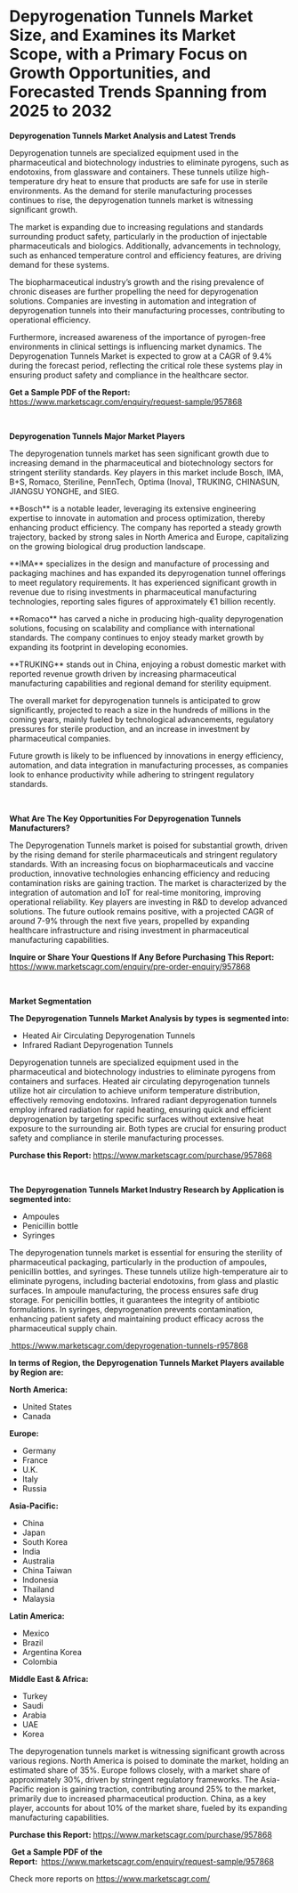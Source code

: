 <p><h1>Depyrogenation Tunnels Market Size, and Examines its Market Scope, with a Primary Focus on Growth Opportunities, and Forecasted Trends Spanning from 2025 to 2032</h1></p><p><strong>Depyrogenation Tunnels Market Analysis and Latest Trends</strong></p>
<p><p>Depyrogenation tunnels are specialized equipment used in the pharmaceutical and biotechnology industries to eliminate pyrogens, such as endotoxins, from glassware and containers. These tunnels utilize high-temperature dry heat to ensure that products are safe for use in sterile environments. As the demand for sterile manufacturing processes continues to rise, the depyrogenation tunnels market is witnessing significant growth.</p><p>The market is expanding due to increasing regulations and standards surrounding product safety, particularly in the production of injectable pharmaceuticals and biologics. Additionally, advancements in technology, such as enhanced temperature control and efficiency features, are driving demand for these systems.</p><p>The biopharmaceutical industry’s growth and the rising prevalence of chronic diseases are further propelling the need for depyrogenation solutions. Companies are investing in automation and integration of depyrogenation tunnels into their manufacturing processes, contributing to operational efficiency.</p><p>Furthermore, increased awareness of the importance of pyrogen-free environments in clinical settings is influencing market dynamics. The Depyrogenation Tunnels Market is expected to grow at a CAGR of 9.4% during the forecast period, reflecting the critical role these systems play in ensuring product safety and compliance in the healthcare sector.</p></p>
<p><strong>Get a Sample PDF of the Report:&nbsp;</strong> <a href="https://www.marketscagr.com/enquiry/request-sample/957868?utm_campaign=3019&utm_medium=2&utm_source=Github&utm_content=ia&utm_term=21032025&utm_id=depyrogenation-tunnels">https://www.marketscagr.com/enquiry/request-sample/957868</a></p>
<p>&nbsp;</p>
<p><strong>Depyrogenation Tunnels Major Market Players</strong></p>
<p><p>The depyrogenation tunnels market has seen significant growth due to increasing demand in the pharmaceutical and biotechnology sectors for stringent sterility standards. Key players in this market include Bosch, IMA, B+S, Romaco, Steriline, PennTech, Optima (Inova), TRUKING, CHINASUN, JIANGSU YONGHE, and SIEG.</p><p>**Bosch** is a notable leader, leveraging its extensive engineering expertise to innovate in automation and process optimization, thereby enhancing product efficiency. The company has reported a steady growth trajectory, backed by strong sales in North America and Europe, capitalizing on the growing biological drug production landscape.</p><p>**IMA** specializes in the design and manufacture of processing and packaging machines and has expanded its depyrogenation tunnel offerings to meet regulatory requirements. It has experienced significant growth in revenue due to rising investments in pharmaceutical manufacturing technologies, reporting sales figures of approximately €1 billion recently.</p><p>**Romaco** has carved a niche in producing high-quality depyrogenation solutions, focusing on scalability and compliance with international standards. The company continues to enjoy steady market growth by expanding its footprint in developing economies.</p><p>**TRUKING** stands out in China, enjoying a robust domestic market with reported revenue growth driven by increasing pharmaceutical manufacturing capabilities and regional demand for sterility equipment.</p><p>The overall market for depyrogenation tunnels is anticipated to grow significantly, projected to reach a size in the hundreds of millions in the coming years, mainly fueled by technological advancements, regulatory pressures for sterile production, and an increase in investment by pharmaceutical companies.</p><p>Future growth is likely to be influenced by innovations in energy efficiency, automation, and data integration in manufacturing processes, as companies look to enhance productivity while adhering to stringent regulatory standards.</p></p>
<p>&nbsp;</p>
<p><strong>What Are The Key Opportunities For Depyrogenation Tunnels Manufacturers?</strong></p>
<p><p>The Depyrogenation Tunnels market is poised for substantial growth, driven by the rising demand for sterile pharmaceuticals and stringent regulatory standards. With an increasing focus on biopharmaceuticals and vaccine production, innovative technologies enhancing efficiency and reducing contamination risks are gaining traction. The market is characterized by the integration of automation and IoT for real-time monitoring, improving operational reliability. Key players are investing in R&D to develop advanced solutions. The future outlook remains positive, with a projected CAGR of around 7-9% through the next five years, propelled by expanding healthcare infrastructure and rising investment in pharmaceutical manufacturing capabilities.</p></p>
<p><strong>Inquire or Share Your Questions If Any Before Purchasing This Report:</strong> <a href="https://www.marketscagr.com/enquiry/pre-order-enquiry/957868?utm_campaign=3019&utm_medium=2&utm_source=Github&utm_content=ia&utm_term=21032025&utm_id=depyrogenation-tunnels">https://www.marketscagr.com/enquiry/pre-order-enquiry/957868</a></p>
<p>&nbsp;</p>
<p><strong>Market Segmentation</strong></p>
<p><strong>The Depyrogenation Tunnels Market Analysis by types is segmented into:</strong></p>
<p><ul><li>Heated Air Circulating Depyrogenation Tunnels</li><li>Infrared Radiant Depyrogenation Tunnels</li></ul></p>
<p><p>Depyrogenation tunnels are specialized equipment used in the pharmaceutical and biotechnology industries to eliminate pyrogens from containers and surfaces. Heated air circulating depyrogenation tunnels utilize hot air circulation to achieve uniform temperature distribution, effectively removing endotoxins. Infrared radiant depyrogenation tunnels employ infrared radiation for rapid heating, ensuring quick and efficient depyrogenation by targeting specific surfaces without extensive heat exposure to the surrounding air. Both types are crucial for ensuring product safety and compliance in sterile manufacturing processes.</p></p>
<p><strong>Purchase this Report:&nbsp;</strong><a href="https://www.marketscagr.com/purchase/957868?utm_campaign=3019&utm_medium=2&utm_source=Github&utm_content=ia&utm_term=21032025&utm_id=depyrogenation-tunnels">https://www.marketscagr.com/purchase/957868</a></p>
<p>&nbsp;</p>
<p><strong>The Depyrogenation Tunnels Market Industry Research by Application is segmented into:</strong></p>
<p><ul><li>Ampoules</li><li>Penicillin bottle</li><li>Syringes</li></ul></p>
<p><p>The depyrogenation tunnels market is essential for ensuring the sterility of pharmaceutical packaging, particularly in the production of ampoules, penicillin bottles, and syringes. These tunnels utilize high-temperature air to eliminate pyrogens, including bacterial endotoxins, from glass and plastic surfaces. In ampoule manufacturing, the process ensures safe drug storage. For penicillin bottles, it guarantees the integrity of antibiotic formulations. In syringes, depyrogenation prevents contamination, enhancing patient safety and maintaining product efficacy across the pharmaceutical supply chain.</p></p>
<p><a href="https://www.marketscagr.com/depyrogenation-tunnels-r957868?utm_campaign=3019&utm_medium=2&utm_source=Github&utm_content=ia&utm_term=21032025&utm_id=depyrogenation-tunnels">&nbsp;https://www.marketscagr.com/depyrogenation-tunnels-r957868</a></p>
<p><strong>In terms of Region, the Depyrogenation Tunnels Market Players available by Region are:</strong></p>
<p>
    <p> <strong> North America: </strong>
        <ul>
            <li>United States</li>
            <li>Canada</li>
        </ul>
        </p> 
    <p> <strong> Europe: </strong>
        <ul>
            <li>Germany</li>
            <li>France</li>
            <li>U.K.</li>
            <li>Italy</li>
            <li>Russia</li>
        </ul>
        </p> 
    <p> <strong> Asia-Pacific: </strong>
        <ul>
            <li>China</li>
            <li>Japan</li>
            <li>South Korea</li>
            <li>India</li>
            <li>Australia</li>
            <li>China Taiwan</li>
            <li>Indonesia</li>
            <li>Thailand</li>
            <li>Malaysia</li>
        </ul>
        </p> 
    <p> <strong> Latin America: </strong>
        <ul>
            <li>Mexico</li>
            <li>Brazil</li>
            <li>Argentina Korea</li>
            <li>Colombia</li>
        </ul>
        </p> 
    <p> <strong> Middle East & Africa: </strong>
        <ul>
            <li>Turkey</li>
            <li>Saudi</li>
            <li>Arabia</li>
            <li>UAE</li>
            <li>Korea</li>
        </ul>
    </p>
    </p>
<p><p>The depyrogenation tunnels market is witnessing significant growth across various regions. North America is poised to dominate the market, holding an estimated share of 35%. Europe follows closely, with a market share of approximately 30%, driven by stringent regulatory frameworks. The Asia-Pacific region is gaining traction, contributing around 25% to the market, primarily due to increased pharmaceutical production. China, as a key player, accounts for about 10% of the market share, fueled by its expanding manufacturing capabilities.</p></p>
<p><strong>Purchase this Report: </strong><a href="https://www.marketscagr.com/purchase/957868?utm_campaign=3019&utm_medium=2&utm_source=Github&utm_content=ia&utm_term=21032025&utm_id=depyrogenation-tunnels">https://www.marketscagr.com/purchase/957868</a></p>
<p>&nbsp;<strong>Get a Sample PDF of the Report:&nbsp;&nbsp;</strong><a href="https://www.marketscagr.com/enquiry/request-sample/957868?utm_campaign=3019&utm_medium=2&utm_source=Github&utm_content=ia&utm_term=21032025&utm_id=depyrogenation-tunnels">https://www.marketscagr.com/enquiry/request-sample/957868</a></p>
<p><strong></strong></p>
<p>Check more reports on <a href="https://www.marketscagr.com/?utm_campaign=3019&utm_medium=2&utm_source=Github&utm_content=ia&utm_term=21032025&utm_id=depyrogenation-tunnels">https://www.marketscagr.com/</a></p>